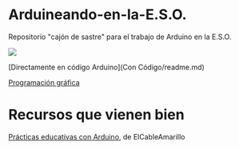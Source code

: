 # **Arduineando-en-la-E.S.O.**
Repositorio "cajón de sastre" para el trabajo de Arduino en la E.S.O.

![](https://i.blogs.es/71bd8f/650_1200/450_1000.jpg)

[Directamente en código Arduino](Con Código/readme.md)

[Programación gráfica](Gráfico/readme.md)

# Recursos que vienen bien

[Prácticas educativas con Arduino](https://programoergosum.gitbooks.io/practicas-educativas-con-arduino/content/), de ElCableAmarillo
